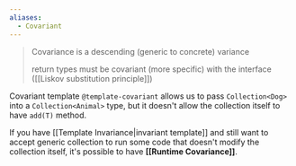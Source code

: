 ```yaml
---
aliases:
  - Covariant
---
```



> Covariance is a descending (generic to concrete) variance
> 
> return types must be covariant (more specific) with the interface ([[Liskov substitution principle]])

Covariant template `@template-covariant` allows us to pass `Collection<Dog>` into a `Collection<Animal>` type, but it doesn't allow the collection itself to have `add(T)` method.

If you have [[Template Invariance|invariant template]] and still want to accept generic collection to run some code that doesn't modify the collection itself, it's possible to have **[[Runtime Covariance]]**.

